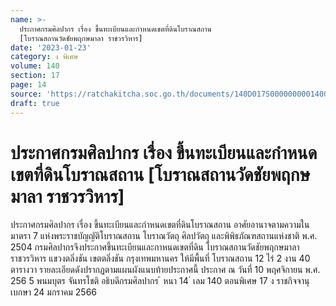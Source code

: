 ```yaml
---
name: >-
  ประกาศกรมศิลปากร เรื่อง ขึ้นทะเบียนและกำหนดเขตที่ดินโบราณสถาน
  [โบราณสถานวัดชัยพฤกษมาลา ราชวรวิหาร]
date: '2023-01-23'
category: ง พิเศษ
volume: 140
section: 17
page: 14
source: 'https://ratchakitcha.soc.go.th/documents/140D017S0000000001400.pdf'
draft: true
---
```


# ประกาศกรมศิลปากร เรื่อง ขึ้นทะเบียนและกำหนดเขตที่ดินโบราณสถาน [โบราณสถานวัดชัยพฤกษมาลา ราชวรวิหาร]

ประกาศกรมศิลปากร เรื่อง ขึ้นทะเบียนและกำหนดเขตที่ดินโบราณสถาน อาศัยอานาจตามความในมาตรา 7 แห่งพระราชบัญญัติโบราณสถาน โบราณวัตถุ ศิลปวัตถุ และพิพิธภัณฑสถานแห่งชาติ พ.ศ. 2504 กรมศิลปากรจึงประกาศขึ้นทะเบียนและกาหนดเขตที่ดิน โบราณสถานวัดชัยพฤกษมาลา ราชวรวิหาร แขวงตลิ่งชัน เขตตลิ่งชัน กรุงเทพมหานคร ให้มีพื้นที่ โบราณสถาน 12 ไร่ 2 งาน 40 ตารางวา รายละเอียดดังปรากฏตามแผนผังแนบท้ายประกาศนี้ ประกาศ ณ วันที่ 10 พฤศจิกายน พ.ศ. 256 5 พนมบุตร จันทรโชติ อธิบดีกรมศิลปากร ้ หนา 14 ่ เลม 140 ตอนพิเศษ 17 ง ราชกิจจานุเบกษา 24 มกราคม 2566

